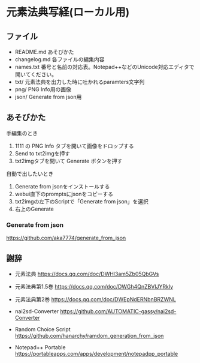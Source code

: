 # 元素法典写経(ローカル用)


## ファイル

- README.md あそびかた
- changelog.md 各ファイルの編集内容
- names.txt 番号と名前の対応表。Notepad++などのUnicode対応エディタで開いてください。
- txt/ 元素法典を出力した時に吐かれるparamters文字列
- png/ PNG Info用の画像
- json/ Generate from json用


## あそびかた

手編集のとき
1. 1111 の PNG Info タブを開いて画像をドロップする
2. Send to txt2imgを押す
3. txt2imgタブを開いて Generate ボタンを押す

自動で出したいとき
1. Generate from jsonをインストールする
2. webui直下のpromptsにjsonをコピーする
3. txt2imgの左下のScriptで「Generate from json」を選択
4. 右上のGenerate


### Generate from json

https://github.com/aka7774/generate_from_json


## 謝辞

- 元素法典
https://docs.qq.com/doc/DWHl3am5Zb05QbGVs

- 元素法典第1.5巻
https://docs.qq.com/doc/DWGh4QnZBVlJYRkly

- 元素法典第2巻
https://docs.qq.com/doc/DWEpNdERNbnBRZWNL

- nai2sd-Converter
https://github.com/AUTOMATIC-gassy/nai2sd-Converter

- Random Choice Script
https://github.com/hanarchy/ramdom_generation_from_json

- Notepad++ Portable
https://portableapps.com/apps/development/notepadpp_portable
